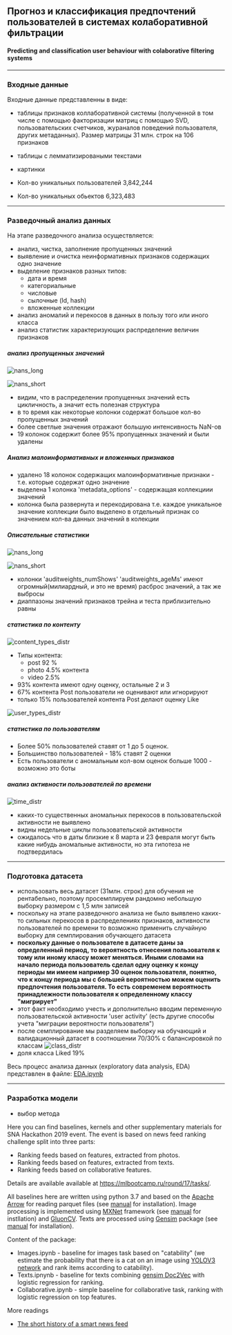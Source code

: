 ## Прогноз и классификация предпочтений пользователей в системах колаборативной фильтрации
#### Predicting and classification user behaviour with colaborative filtering systems
***

### Входные данные
Входные данные представленны в виде:
- таблицы признаков коллаборативной системы (полученной в том числе с помощью факторизации матриц с помощью SVD, пользовательских счетчиков, жураналов поведений пользователя, других метаданных). Размер матрицы 31 млн. строк на 106 признаков
- таблицы с лемматизироваными текстами
- картинки


- Кол-во уникальных пользователей 3,842,244
- Кол-во уникальных обьектов 6,323,483

***
### Разведочный анализ данных
На этапе разведочного анализа осуществляется:
- анализ, чистка, заполнение пропущенных значений
- выявление и очистка неинформативных признаков содержащих одно значение
- выделение признаков разных типов:
    - дата и время
    - категориальные
    - числовые
    - сылочные (Id, hash)
    - вложенные коллекции
- анализ аномалий и перекосов в данных в пользу того или иного класса
- анализ статистик характеризующих распределение величин признаков

##### анализ пропущенных значений

![nans_long](content/nans_long.png "Карта интенсивности распределения пропущенных значений по датасету в 31 млн строк и 106 колонок")

![nans_short](content/nans_short.png "Карта интенсивности распределения пропущенных значений по датасету увеличенная")
 
- видим, что в распределении пропущенных значений есть цикличность, а значит есть полезная структура
- в то время как некоторые колонки содержат большое кол-во пропущенных значений
- более светлые значения отражают большую интенсивность NaN-ов
- 19 колонок содержит более 95% пропущенных значений и были удалены

##### Анализ малоинформативных и вложенных признаков
- удалено 18 колонок содержащих малоинформативные признаки - т.е. которые содержат одно значение
- выделена 1 колонка 'metadata_options' - содержащая коллекциии значений
- колонка была развернута и перекодирована т.е. каждое уникальное значение коллекции было выделено в отдельный признак со значением кол-ва данных значений в колекции

##### Описательные статистики

![nans_long](content/box_plot_features_train.png "Распределение числовых признаков на train датасете")

![nans_short](content/box_plot_features_test.png "Распределение числовых признаков на test датасете")

- колонки 'auditweights_numShows' 'auditweights_ageMs' имеют огромный(милиардный, и это не время) расброс значений, а так же выбросы
- диаппазоны значений признаков трейна и теста приблизительно равны
##### статистика по контенту
![content_types_distr](content/content_types_distr.png "Распределение типов оценок по контенту")
- Типы контента:
    - post 92 % 
    - photo 4.5% контента
    - video 2.5% 
- 93% контента имеют одну оценку, остальные 2 и 3
- 67% контента Post пользователи не оценивают или игнорируют
- только 15% пользователей контента Post делают оценку Like

![user_types_distr](content/user_types_distr.png "Распределение типов оценок по пользователям")

##### статистика по пользователям
- Более 50% пользователей ставят от 1 до 5 оценок.
- Большинство пользователей - 18% ставят 2 оценки
- Есть пользователи с аномальным кол-вом оценок больше 1000 - возможно это боты

##### aнализ активности пользователей по времени
![time_distr](content/time_distr.png "Распределение типов оценок по пользователям")
- каких-то существенных аномальных перекосов в пользовательской активности не выявлено
- видны недельные циклы пользовательской активности
- ожидалось что в даты близкие к 8 марта и 23 февраля могут быть какие нибудь аномальные активности, но эта гипотеза не подтвердилась

***
### Подготовка датасета
- использовать весь датасет (31млн. строк) для обучения не рентабельно, поэтому просемплируем рандомно небольшую выборку размером с 1,5 млн записей
- поскольку на этапе разведочного анализа не было выявлено каких-то сильных перекосов в распределениях признаков, активности пользователей по времени то возможно применить случайную выборку для семплирования обучающего датасета
- <b>поскольку данные о пользователе в датасете даны за определенный период, то вероятность отнесения пользователя к тому или иному классу может меняться.  Иными словами на начало периода пользователь сделал одну оценку к концу периоды ми имеем  например 30 оценок пользователя, понятно, что к концу периода мы с большей вероятностью можем оценить предпочтения пользователя. То есть современем вероятность принадлежности пользователя к определенному классу "мигрирует"</b>
- этот факт необходимо учесть и дополнительно вводим переменную пользовательской активности 'user activity' (есть другие способы учета "миграции вероятности пользователя")
- после семплирование мы разделяем выборку на обучающий и валидационный датасет в соотношении 70/30% с балансировкой по классам
![class_distr](content/class_distr.png "Распределение классов в обучающем датасете")
- доля класса Liked  19%


Весь процесс анализа данных (exploratory data analysis, EDA) представлен в файле: [EDA.ipynb](EDA.ipynb)

***
### Разработка модели
- выбор метода

Here you can find baselines, kernels and other supplementary materials for SNA Hackathon 2019 event. The event is based on news feed ranking challenge split into three parts:

* Ranking feeds based on features, extracted from photos.
* Ranking feeds based on features, extracted from texts.
* Ranking feeds based on collaborative features.

Details are available available at https://mlbootcamp.ru/round/17/tasks/.

All baselines here are written using python 3.7 and based on the [Apache Arrow](https://arrow.apache.org) for reading parquet files (see [manual](https://arrow.apache.org/docs/python/install.html) for installation). Image processing is implemented using [MXNet](https://mxnet.incubator.apache.org) framework (see [manual](https://mxnet.incubator.apache.org/versions/master/install/index.html?platform=MacOS&language=Python&processor=CPU) for instllation) and [GluonCV](https://mxnet.incubator.apache.org/versions/master/gluon/index.html). Texts are processed using [Gensim](https://radimrehurek.com/gensim/) package (see [manual](https://radimrehurek.com/gensim/install.html) for installation).

Content of the package:

* Images.ipynb - baseline for images task based on "catability" (we estimate the probability that there is a cat on an image using [YOLOV3 network](https://gluon-cv.mxnet.io/build/examples_detection/demo_yolo.html) and rank items according to catability).
* Texts.ipnynb - baseline for texts combining [gensim Doc2Vec](https://radimrehurek.com/gensim/models/doc2vec.html) with logistic regression for ranking.
* Collaborative.ipynb - simple baseline for collaborative task, ranking with logistic regression on top features.

More readings
* [The short history of a smart news feed](https://habr.com/ru/company/mailru/blog/438392/)
